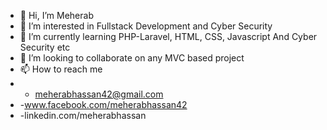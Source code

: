 - 👋 Hi, I’m Meherab
- 👀 I’m interested in Fullstack Development and Cyber Security
- 🌱 I’m currently learning PHP-Laravel, HTML, CSS, Javascript And Cyber Security etc
- 💞️ I’m looking to collaborate on any MVC based project
- 📫 How to reach me 
- - meherabhassan42@gmail.com
- -www.facebook.com/meherabhassan42
- -linkedin.com/meherabhassan

<!---
meherab31/meherab31 is a ✨ special ✨ repository because its `README.md` (this file) appears on your GitHub profile.
You can click the Preview link to take a look at your changes.
--->

